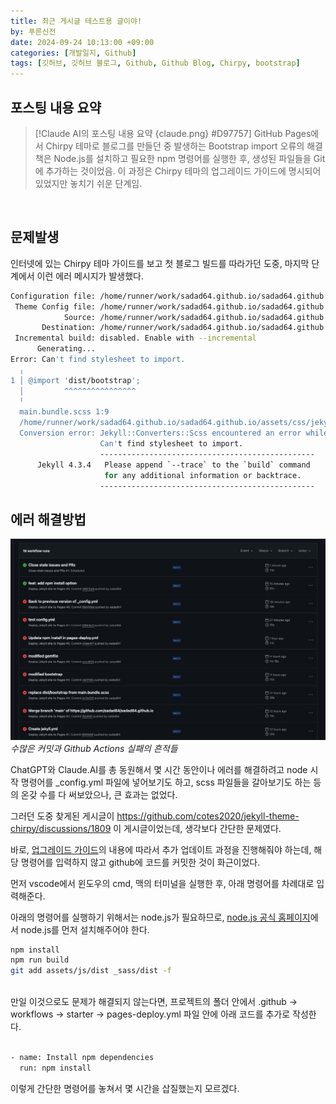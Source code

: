 ```yaml
---
title: 최근 게시글 테스트용 글이야!
by: 푸른신전
date: 2024-09-24 10:13:00 +09:00
categories: [개발일지, Github]
tags: [깃허브, 깃허브 블로그, Github, Github Blog, Chirpy, bootstrap]
---
```


## 포스팅 내용 요약
> [!Claude AI의 포스팅 내용 요약 {claude.png} #D97757]
> GitHub Pages에서 Chirpy 테마로 블로그를 만들던 중 발생하는 Bootstrap import 오류의 해결책은 Node.js를 설치하고 필요한 npm 명령어를 실행한 후, 생성된 파일들을 Git에 추가하는 것이었음. 이 과정은 Chirpy 테마의 업그레이드 가이드에 명시되어 있었지만 놓치기 쉬운 단계임.
<br>

## 문제발생
인터넷에 있는 Chirpy 테마 가이드를 보고 첫 블로그 빌드를 따라가던 도중, 마지막 단계에서 이런 에러 메시지가 발생했다.

```bash
Configuration file: /home/runner/work/sadad64.github.io/sadad64.github.io/_config.yml
 Theme Config file: /home/runner/work/sadad64.github.io/sadad64.github.io/_config.yml
            Source: /home/runner/work/sadad64.github.io/sadad64.github.io
       Destination: /home/runner/work/sadad64.github.io/sadad64.github.io/_site
 Incremental build: disabled. Enable with --incremental
      Generating... 
Error: Can't find stylesheet to import.
  ╷
1 │ @import 'dist/bootstrap';
  │         ^^^^^^^^^^^^^^^^
  ╵
  main.bundle.scss 1:9                                                                           @import
  /home/runner/work/sadad64.github.io/sadad64.github.io/assets/css/jekyll-theme-chirpy.scss 1:9  root stylesheet 
  Conversion error: Jekyll::Converters::Scss encountered an error while converting 'assets/css/jekyll-theme-chirpy.scss':
                    Can't find stylesheet to import.
                    ------------------------------------------------
      Jekyll 4.3.4   Please append `--trace` to the `build` command 
                     for any additional information or backtrace. 
                    ------------------------------------------------
```

## 에러 해결방법

![이미지](assets/img/posts/Screenshot.jpg)
_수많은 커밋과 Github Actions 실패의 흔적들_


ChatGPT와 Claude.AI를 총 동원해서 몇 시간 동안이나 에러를 해결하려고 node 시작 명령어를 _config.yml 파일에 넣어보기도 하고, scss 파일들을 갈아보기도 하는 등의 온갖 수를 다 써보았으나, 큰 효과는 없었다.

그러던 도중 찾게된 게시글이 https://github.com/cotes2020/jekyll-theme-chirpy/discussions/1809 이 게시글이었는데, 생각보다 간단한 문제였다.

바로, [업그레이드 가이드](https://github.com/cotes2020/jekyll-theme-chirpy/wiki/Upgrade-Guide|chirpy)의 내용에 따라서 추가 업데이트 과정을 진행해줘야 하는데, 해당 명령어를 입력하지 않고 github에 코드를 커밋한 것이 화근이었다.
<br>

먼저 vscode에서 윈도우의 cmd, 맥의 터미널을 실행한 후, 아래 명령어를 차례대로 입력해준다.

아래의 명령어를 실행하기 위해서는 node.js가 필요하므로, [node.js 공식 홈페이지](https://nodejs.org/en/download/package-manager)에서 node.js를 먼저 설치해주어야 한다.
<br>
```bash
npm install
npm run build
git add assets/js/dist _sass/dist -f
```
<br>
만일 이것으로도 문제가 해결되지 않는다면, 프로젝트의 폴더 안에서 .github -> workflows -> starter -> pages-deploy.yml 파일 안에 아래 코드를 추가로 작성한다.
<br>
<br>

```bash
- name: Install npm dependencies
  run: npm install
```

이렇게 간단한 명령어를 놓쳐서 몇 시간을 삽질했는지 모르겠다.